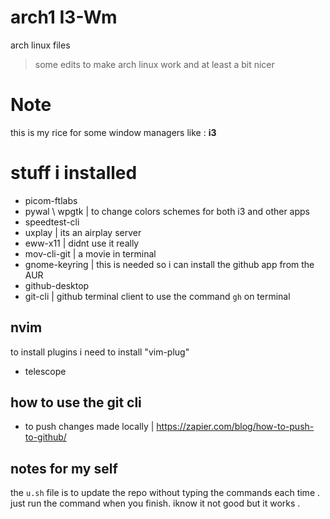 # arch1 I3-Wm
arch linux files 
> some edits to make arch linux work and at least a bit nicer 

# Note
this is my rice for some window managers like : **i3**

# stuff i installed 
- picom-ftlabs
- pywal \ wpgtk | to change colors schemes for both i3 and other apps
- speedtest-cli
- uxplay | its an airplay server
- eww-x11 | didnt use it really
- mov-cli-git | a movie in terminal
- gnome-keyring | this is needed so i can install the github app from the AUR
- github-desktop
- git-cli | github terminal client to use the command `gh` on terminal  

## nvim 
to install plugins i need to install "vim-plug"
- telescope

## how to use the git cli 

- to push changes made locally | https://zapier.com/blog/how-to-push-to-github/

## notes for my self
the `u.sh` file is to update the repo without typing the commands each time . just run the command when you finish. iknow it not good but it works .

